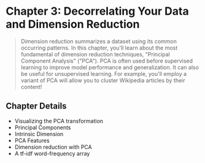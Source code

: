 # Chapter 3: Decorrelating Your Data and Dimension Reduction

> Dimension reduction summarizes a dataset using its common occurring patterns. In this chapter, you'll learn about the most fundamental of dimension reduction techniques, "Principal Component Analysis" ("PCA"). PCA is often used before supervised learning to improve model performance and generalization. It can also be useful for unsupervised learning. For example, you'll employ a variant of PCA will allow you to cluster Wikipedia articles by their content!

## Chapter Details

* Visualizing the PCA transformation
* Principal Components
* Intrinsic Dimension
* PCA Features
* Dimension reduction with PCA
* A tf-idf word-frequency array
